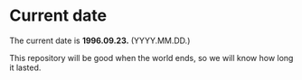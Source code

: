 # Current date

The current date is **1996.09.23.** (YYYY.MM.DD.)

This repository will be good when the world ends, so we will know how long it lasted.